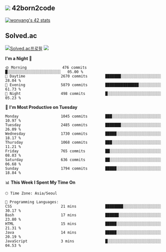
## <img src="https://img.shields.io/badge/-000000?style=flat&logo=42&logoColor=white"> 42born2code
<!--[![wonyang's 42 stats](https://badge42.vercel.app/api/v2/cl5nhe5b6007809kydha7ht42/stats?cursusId=21&coalitionId=88)](https://profile.intra.42.fr/users/wonyang)-->

[![wonyang's 42 stats](https://badge.mediaplus.ma/starryblue/wonyang?1337Badge=off&UM6P=off)](https://github.com/oakoudad/badge42)

## Solved.ac
[![Solved.ac프로필](http://mazassumnida.wtf/api/v2/generate_badge?boj=bennyws)](https://solved.ac/bennyws)
<a href="https://solved.ac/bennyws"><img src="http://mazandi.herokuapp.com/api?handle=bennyws&theme=cold"/></a>

<!--START_SECTION:waka-->
**I'm a Night 🦉** 

```text
🌞 Morning                476 commits         █░░░░░░░░░░░░░░░░░░░░░░░░   05.00 % 
🌆 Daytime                2670 commits        ███████░░░░░░░░░░░░░░░░░░   28.04 % 
🌃 Evening                5879 commits        ███████████████░░░░░░░░░░   61.73 % 
🌙 Night                  498 commits         █░░░░░░░░░░░░░░░░░░░░░░░░   05.23 % 
```
📅 **I'm Most Productive on Tuesday** 

```text
Monday                   1045 commits        ███░░░░░░░░░░░░░░░░░░░░░░   10.97 % 
Tuesday                  2485 commits        ███████░░░░░░░░░░░░░░░░░░   26.09 % 
Wednesday                1730 commits        █████░░░░░░░░░░░░░░░░░░░░   18.17 % 
Thursday                 1068 commits        ███░░░░░░░░░░░░░░░░░░░░░░   11.21 % 
Friday                   765 commits         ██░░░░░░░░░░░░░░░░░░░░░░░   08.03 % 
Saturday                 636 commits         ██░░░░░░░░░░░░░░░░░░░░░░░   06.68 % 
Sunday                   1794 commits        █████░░░░░░░░░░░░░░░░░░░░   18.84 % 
```


📊 **This Week I Spent My Time On** 

```text
🕑︎ Time Zone: Asia/Seoul

💬 Programming Languages: 
CSS                      21 mins             ████████░░░░░░░░░░░░░░░░░   30.17 % 
Bash                     17 mins             ██████░░░░░░░░░░░░░░░░░░░   23.80 % 
HTML                     15 mins             █████░░░░░░░░░░░░░░░░░░░░   21.31 % 
Java                     14 mins             █████░░░░░░░░░░░░░░░░░░░░   20.19 % 
JavaScript               3 mins              █░░░░░░░░░░░░░░░░░░░░░░░░   04.53 % 
```


<!--END_SECTION:waka-->
